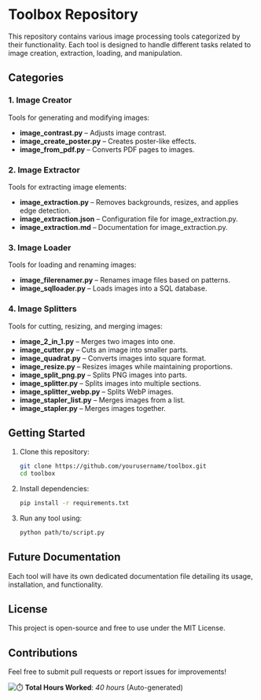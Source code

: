 # Toolbox Repository

This repository contains various image processing tools categorized by their functionality. Each tool is designed to handle different tasks related to image creation, extraction, loading, and manipulation.


<!-- TOC --> 
<!-- TOC END -->


## Categories

### 1. Image Creator
Tools for generating and modifying images:
- **image_contrast.py** – Adjusts image contrast.
- **image_create_poster.py** – Creates poster-like effects.
- **image_from_pdf.py** – Converts PDF pages to images.

### 2. Image Extractor
Tools for extracting image elements:
- **image_extraction.py** – Removes backgrounds, resizes, and applies edge detection.
- **image_extraction.json** – Configuration file for image_extraction.py.
- **image_extraction.md** – Documentation for image_extraction.py.

### 3. Image Loader
Tools for loading and renaming images:
- **image_filerenamer.py** – Renames image files based on patterns.
- **image_sqlloader.py** – Loads images into a SQL database.

### 4. Image Splitters
Tools for cutting, resizing, and merging images:
- **image_2_in_1.py** – Merges two images into one.
- **image_cutter.py** – Cuts an image into smaller parts.
- **image_quadrat.py** – Converts images into square format.
- **image_resize.py** – Resizes images while maintaining proportions.
- **image_split_png.py** – Splits PNG images into parts.
- **image_splitter.py** – Splits images into multiple sections.
- **image_splitter_webp.py** – Splits WebP images.
- **image_stapler_list.py** – Merges images from a list.
- **image_stapler.py** – Merges images together.

## Getting Started
1. Clone this repository:
   ```sh
   git clone https://github.com/yourusername/toolbox.git
   cd toolbox
   ```
2. Install dependencies:
   ```sh
   pip install -r requirements.txt
   ```
3. Run any tool using:
   ```sh
   python path/to/script.py
   ```

## Future Documentation
Each tool will have its own dedicated documentation file detailing its usage, installation, and functionality.

## License
This project is open-source and free to use under the MIT License.

## Contributions
Feel free to submit pull requests or report issues for improvements!
 


![⏱️](https://img.icons8.com/emoji/48/stopwatch-emoji.png) **Total Hours Worked**: _40 hours_ (Auto-generated)

